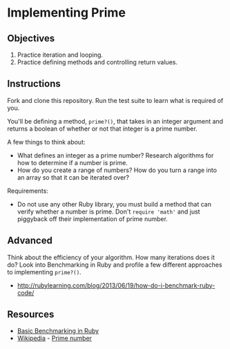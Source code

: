 # Implementing Prime

## Objectives

1. Practice iteration and looping.
2. Practice defining methods and controlling return values.

## Instructions 

Fork and clone this repository. Run the test suite to learn what is required of you. 

You'll be defining a method, `prime?()`, that takes in an integer argument and returns a boolean of whether or not that integer is a prime number.

A few things to think about:

* What defines an integer as a prime number? Research algorithms for how to determine if a number is prime.
* How do you create a range of numbers? How do you turn a range into an array so that it can be iterated over?

Requirements:

* Do not use any other Ruby library, you must build a method that can verify whether a number is prime. Don't `require 'math'` and just piggyback off their implementation of prime number.

## Advanced

Think about the efficiency of your algorithm. How many iterations does it do? Look into Benchmarking in Ruby and profile a few different approaches to implementing `prime?()`.

- http://rubylearning.com/blog/2013/06/19/how-do-i-benchmark-ruby-code/

## Resources
* [Basic Benchmarking in Ruby](http://rubylearning.com/blog/2013/06/19/how-do-i-benchmark-ruby-code/)
* [Wikipedia](http://en.wikipedia.org/) - [Prime number](http://en.wikipedia.org/wiki/Prime_number)
